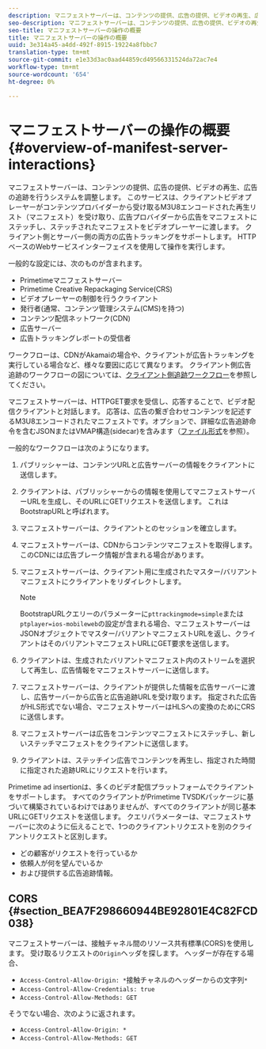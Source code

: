 ```yaml
---
description: マニフェストサーバーは、コンテンツの提供、広告の提供、ビデオの再生、広告の追跡を行うシステムを調整します。 このサービスは、クライアントビデオプレーヤーがコンテンツプロバイダーから受け取るM3U8エンコードされた再生リスト（マニフェスト）を受け取り、広告プロバイダーから広告をマニフェストにステッチし、ステッチされたマニフェストをビデオプレーヤーに渡します。 クライアント側とサーバー側の両方の広告トラッキングをサポートします。 HTTPベースのWebサービスインターフェイスを使用して操作を実行します。
seo-description: マニフェストサーバーは、コンテンツの提供、広告の提供、ビデオの再生、広告の追跡を行うシステムを調整します。 このサービスは、クライアントビデオプレーヤーがコンテンツプロバイダーから受け取るM3U8エンコードされた再生リスト（マニフェスト）を受け取り、広告プロバイダーから広告をマニフェストにステッチし、ステッチされたマニフェストをビデオプレーヤーに渡します。 クライアント側とサーバー側の両方の広告トラッキングをサポートします。 HTTPベースのWebサービスインターフェイスを使用して操作を実行します。
seo-title: マニフェストサーバーの操作の概要
title: マニフェストサーバーの操作の概要
uuid: 3e314a45-a4dd-492f-8915-19224a8fbbc7
translation-type: tm+mt
source-git-commit: e1e33d3ac0aad44859cd49566331524da72ac7e4
workflow-type: tm+mt
source-wordcount: '654'
ht-degree: 0%

---
```



# マニフェストサーバーの操作の概要{#overview-of-manifest-server-interactions}

マニフェストサーバーは、コンテンツの提供、広告の提供、ビデオの再生、広告の追跡を行うシステムを調整します。 このサービスは、クライアントビデオプレーヤーがコンテンツプロバイダーから受け取るM3U8エンコードされた再生リスト（マニフェスト）を受け取り、広告プロバイダーから広告をマニフェストにステッチし、ステッチされたマニフェストをビデオプレーヤーに渡します。 クライアント側とサーバー側の両方の広告トラッキングをサポートします。 HTTPベースのWebサービスインターフェイスを使用して操作を実行します。

一般的な設定には、次のものが含まれます。

* Primetimeマニフェストサーバー
* Primetime Creative Repackaging Service(CRS)
* ビデオプレーヤーの制御を行うクライアント
* 発行者(通常、コンテンツ管理システム(CMS)を持つ)
* コンテンツ配信ネットワーク(CDN)
* 広告サーバー
* 広告トラッキングレポートの受信者

ワークフローは、CDNがAkamaiの場合や、クライアントが広告トラッキングを実行している場合など、様々な要因に応じて異なります。 クライアント側広告追跡のワークフローの図については、[クライアント側追跡ワークフロー](/help/primetime-ad-insertion/~old-msapi-topics/ms-at-effectiveness/notvsdk-csat-overview.md#section_cst_flow)を参照してください。

マニフェストサーバーは、HTTPGET要求を受信し、応答することで、ビデオ配信クライアントと対話します。 応答は、広告の繋ぎ合わせコンテンツを記述するM3U8エンコードされたマニフェストです。オプションで、詳細な広告追跡命令を含むJSONまたはVMAP構造(sidecar)を含みます（[ファイル形式](/help/primetime-ad-insertion/~old-msapi-topics/ms-list-file-formats/ms-api-file-formats.md)を参照）。

一般的なワークフローは次のようになります。

1. パブリッシャーは、コンテンツURLと広告サーバーの情報をクライアントに送信します。
1. クライアントは、パブリッシャーからの情報を使用してマニフェストサーバーURLを生成し、そのURLにGETリクエストを送信します。 これはBootstrapURLと呼ばれます。
1. マニフェストサーバーは、クライアントとのセッションを確立します。
1. マニフェストサーバーは、CDNからコンテンツマニフェストを取得します。このCDNには広告ブレーク情報が含まれる場合があります。
1. マニフェストサーバーは、クライアント用に生成されたマスター/バリアントマニフェストにクライアントをリダイレクトします。

   >[!NOTE]
   >
   >BootstrapURLクエリーのパラメーターに`pttrackingmode=simple`または`ptplayer=ios-mobileweb`の設定が含まれる場合、マニフェストサーバーはJSONオブジェクトでマスター/バリアントマニフェストURLを返し、クライアントはそのバリアントマニフェストURLにGET要求を送信します。

1. クライアントは、生成されたバリアントマニフェスト内のストリームを選択して再生し、広告情報をマニフェストサーバーに送信します。
1. マニフェストサーバーは、クライアントが提供した情報を広告サーバーに渡し、広告サーバーから広告と広告追跡URLを受け取ります。 指定された広告がHLS形式でない場合、マニフェストサーバーはHLSへの変換のためにCRSに送信します。
1. マニフェストサーバーは広告をコンテンツマニフェストにステッチし、新しいステッチマニフェストをクライアントに送信します。
1. クライアントは、ステッチイン広告でコンテンツを再生し、指定された時間に指定された追跡URLにリクエストを行います。

Primetime ad insertionは、多くのビデオ配信プラットフォームでクライアントをサポートします。 すべてのクライアントがPrimetime TVSDKパッケージに基づいて構築されているわけではありませんが、すべてのクライアントが同じ基本URLにGETリクエストを送信します。 クエリパラメーターは、マニフェストサーバーに次のように伝えることで、1つのクライアントリクエストを別のクライアントリクエストと区別します。

* どの顧客がリクエストを行っているか
* 依頼人が何を望んでいるか
* および提供する広告追跡情報。

## CORS {#section_BEA7F298660944BE92801E4C82FCD038}

マニフェストサーバーは、接触チャネル間のリソース共有標準(CORS)を使用します。 受け取るリクエストの`Origin`ヘッダを探します。 ヘッダーが存在する場合、

* `Access-Control-Allow-Origin: *`接触チャネルのヘッダーからの文字列`*`
* `Access-Control-Allow-Credentials: true`
* `Access-Control-Allow-Methods: GET`

そうでない場合、次のように返されます。

* `Access-Control-Allow-Origin: *`
* `Access-Control-Allow-Methods: GET`
